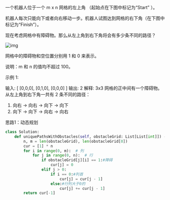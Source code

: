 一个机器人位于一个 m x n 网格的左上角 （起始点在下图中标记为“Start” ）。

机器人每次只能向下或者向右移动一步。机器人试图达到网格的右下角（在下图中标记为“Finish”）。

现在考虑网格中有障碍物。那么从左上角到右下角将会有多少条不同的路径？

![img](https://assets.leetcode-cn.com/aliyun-lc-upload/uploads/2018/10/22/robot_maze.png)

网格中的障碍物和空位置分别用 1 和 0 来表示。

说明：m 和 n 的值均不超过 100。

示例 1:

输入:
[
  [0,0,0],
  [0,1,0],
  [0,0,0]
]
输出: 2
解释:
3x3 网格的正中间有一个障碍物。
从左上角到右下角一共有 2 条不同的路径：

1. 向右 -> 向右 -> 向下 -> 向下
2. 向下 -> 向下 -> 向右 -> 向右



思路1：动态规划

```python
class Solution:
    def uniquePathsWithObstacles(self, obstacleGrid: List[List[int]]) -> int:
        n, m = len(obstacleGrid), len(obstacleGrid[0])
        cur = [1] * n
        for i in range(0, m):  # 列
            for j in range(0, n):  # 行
                if obstacleGrid[j][i] == 1:#障碍
                    cur[j] = 0
                elif j > 0:
                    if i == 0:#列首
                        cur[j] = cur[j - 1]
                    else:#行列大于0的
                        cur[j] += cur[j - 1]
        return cur[-1]
```

